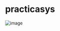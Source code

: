 # practicasys

![image](https://github.com/magbdigital/practicasys/assets/98760012/5a81c267-336e-41ff-9964-c2398c717a8e)
